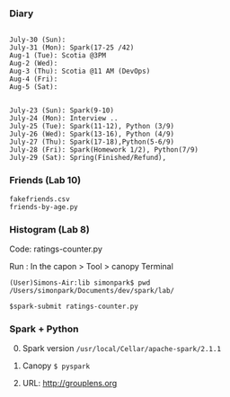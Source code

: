 
### Diary
```

July-30 (Sun): 
July-31 (Mon): Spark(17-25 /42)
Aug-1 (Tue): Scotia @3PM
Aug-2 (Wed): 
Aug-3 (Thu): Scotia @11 AM (DevOps)
Aug-4 (Fri): 
Aug-5 (Sat): 


July-23 (Sun): Spark(9-10)
July-24 (Mon): Interview ..
July-25 (Tue): Spark(11-12), Python (3/9)
July-26 (Wed): Spark(13-16), Python (4/9) 
July-27 (Thu): Spark(17-18),Python(5-6/9)
July-28 (Fri): Spark(Homework 1/2), Python(7/9)
July-29 (Sat): Spring(Finished/Refund), 
```


### Friends (Lab 10)
```
fakefriends.csv
friends-by-age.py
```

### Histogram (Lab 8)
Code: ratings-counter.py

Run : In the capon > Tool > canopy Terminal
```
(User)Simons-Air:lib simonpark$ pwd
/Users/simonpark/Documents/dev/spark/lab/

$spark-submit ratings-counter.py 
```


### Spark + Python

0. Spark version
`/usr/local/Cellar/apache-spark/2.1.1`

1. Canopy
`$ pyspark`
2. URL: http://grouplens.org
